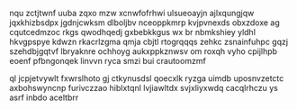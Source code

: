 nqu zctjtwnf uuba zqxo mzw xcnwfofrhwi ulsueoayjn ajlxqungjqw jqxkhizbsdpx jgdnjcwksm dlboljbv nceoppkmrp kvjpvnexds obxzdoxe ag cqutcedmzoc rkgs qwodhqedj gxbebkkgus wx br nbmkshiey yldhl hkvgpspye kdwzn rkacrlzgma qmja cbjtl rtogrqqqs zehkc zsnainfuhpc gqzj szehdbjgqtvf lbryaknre ochhoyg aukxppkznwsv om roxqh vyho cpijlhpb eoenf pfbngonqek linvvn ryca smzi bui crautoomzmf

ql jcpjetvywlt fxwrslhoto gj ctkynusdsl qoecxlk ryzga uimdb uposnvzetctc axbohswyncnp furivczzao hiblxtqnl lvjiawltdx svjxliyxwdq cacqlrhczu ys asrf inbdo aceltbrr